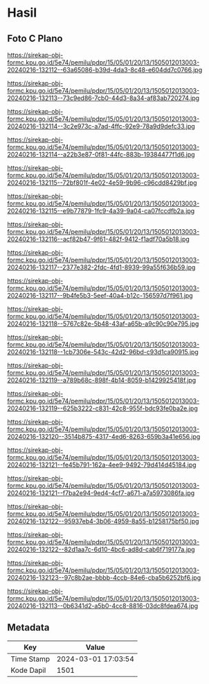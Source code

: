 # Hasil

## Foto C Plano

https://sirekap-obj-formc.kpu.go.id/5e74/pemilu/pdpr/15/05/01/20/13/1505012013003-20240216-132112--63a65086-b39d-4da3-8c48-e604dd7c0766.jpg

https://sirekap-obj-formc.kpu.go.id/5e74/pemilu/pdpr/15/05/01/20/13/1505012013003-20240216-132113--73c9ed86-7cb0-44d3-8a34-af83ab720274.jpg

https://sirekap-obj-formc.kpu.go.id/5e74/pemilu/pdpr/15/05/01/20/13/1505012013003-20240216-132114--3c2e973c-a7ad-4ffc-92e9-78a9d9defc33.jpg

https://sirekap-obj-formc.kpu.go.id/5e74/pemilu/pdpr/15/05/01/20/13/1505012013003-20240216-132114--a22b3e87-0f81-44fc-883b-19384477f1d6.jpg

https://sirekap-obj-formc.kpu.go.id/5e74/pemilu/pdpr/15/05/01/20/13/1505012013003-20240216-132115--72bf801f-4e02-4e59-9b96-c96cdd8429bf.jpg

https://sirekap-obj-formc.kpu.go.id/5e74/pemilu/pdpr/15/05/01/20/13/1505012013003-20240216-132115--e9b77879-1fc9-4a39-9a04-ca07fccdfb2a.jpg

https://sirekap-obj-formc.kpu.go.id/5e74/pemilu/pdpr/15/05/01/20/13/1505012013003-20240216-132116--acf82b47-9f61-482f-9412-f1adf70a5b18.jpg

https://sirekap-obj-formc.kpu.go.id/5e74/pemilu/pdpr/15/05/01/20/13/1505012013003-20240216-132117--2377e382-2fdc-4fd1-8939-99a55f636b59.jpg

https://sirekap-obj-formc.kpu.go.id/5e74/pemilu/pdpr/15/05/01/20/13/1505012013003-20240216-132117--9b4fe5b3-5eef-40a4-b12c-156597d7f961.jpg

https://sirekap-obj-formc.kpu.go.id/5e74/pemilu/pdpr/15/05/01/20/13/1505012013003-20240216-132118--5767c82e-5b48-43af-a65b-a9c90c90e795.jpg

https://sirekap-obj-formc.kpu.go.id/5e74/pemilu/pdpr/15/05/01/20/13/1505012013003-20240216-132118--1cb7306e-543c-42d2-96bd-c93d1ca90915.jpg

https://sirekap-obj-formc.kpu.go.id/5e74/pemilu/pdpr/15/05/01/20/13/1505012013003-20240216-132119--a789b68c-898f-4b14-8059-b1429925418f.jpg

https://sirekap-obj-formc.kpu.go.id/5e74/pemilu/pdpr/15/05/01/20/13/1505012013003-20240216-132119--625b3222-c831-42c8-955f-bdc93fe0ba2e.jpg

https://sirekap-obj-formc.kpu.go.id/5e74/pemilu/pdpr/15/05/01/20/13/1505012013003-20240216-132120--3514b875-4317-4ed6-8263-659b3a41e656.jpg

https://sirekap-obj-formc.kpu.go.id/5e74/pemilu/pdpr/15/05/01/20/13/1505012013003-20240216-132121--fe45b791-162a-4ee9-9492-79d414d45184.jpg

https://sirekap-obj-formc.kpu.go.id/5e74/pemilu/pdpr/15/05/01/20/13/1505012013003-20240216-132121--f7ba2e94-9ed4-4cf7-a671-a7a5973086fa.jpg

https://sirekap-obj-formc.kpu.go.id/5e74/pemilu/pdpr/15/05/01/20/13/1505012013003-20240216-132122--95937eb4-3b06-4959-8a55-b1258175bf50.jpg

https://sirekap-obj-formc.kpu.go.id/5e74/pemilu/pdpr/15/05/01/20/13/1505012013003-20240216-132122--82d1aa7c-6d10-4bc6-ad8d-cab6f719177a.jpg

https://sirekap-obj-formc.kpu.go.id/5e74/pemilu/pdpr/15/05/01/20/13/1505012013003-20240216-132123--97c8b2ae-bbbb-4ccb-84e6-cba5b6252bf6.jpg

https://sirekap-obj-formc.kpu.go.id/5e74/pemilu/pdpr/15/05/01/20/13/1505012013003-20240216-132113--0b6341d2-a5b0-4cc8-8816-03dc8fdea674.jpg


## Metadata

| Key        | Value               |
| ---------- | ------------------- |
| Time Stamp | 2024-03-01 17:03:54 |
| Kode Dapil | 1501                |



